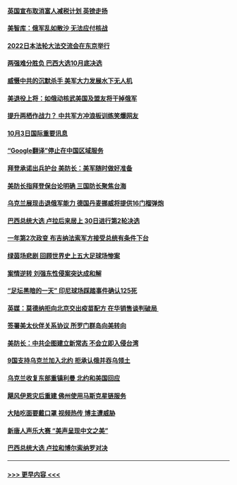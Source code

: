 #### [英国宣布取消富人减税计划 英镑走扬](../pages/prog202/a103542688.md?t=10032350) 
#### [美智库：俄军乱如散沙 无法应付核战](../pages/prog202/a103542672.md?t=10032350) 
#### [2022日本法轮大法交流会在东京举行](../pages/prog202/a103542577.md?t=10032350) 
#### [两强难分胜负 巴西大选10月底决选](../pages/prog202/a103542574.md?t=10032350) 
#### [威慑中共的沉默杀手 美军大力发展水下无人机](../pages/prog202/a103542599.md?t=10032350) 
#### [美退役上将：如俄动核武美国及盟友将干掉俄军](../pages/prog202/a103542591.md?t=10032350) 
#### [提升两栖作战力？ 中共军方冲浪板训练笑爆网友](../pages/prog202/a103542586.md?t=10032350) 
#### [10月3日国际重要讯息](../pages/prog202/a103542564.md?t=10032350) 
#### [“Google翻译”停止在中国区域服务](../pages/prog202/a103542515.md?t=10032350) 
#### [拜登承诺出兵护台 美防长：美军随时做好准备](../pages/prog202/a103542527.md?t=10032350) 
#### [美防长指拜登保台论明确 三国防长聚焦台海](../pages/prog202/a103542473.md?t=10032350) 
#### [乌克兰展现击退俄军能力 德国丹麦挪威将提供16门榴弹炮](../pages/prog202/a103542460.md?t=10032350) 
#### [巴西总统大选 卢拉后来居上 30日进行第2轮决选](../pages/prog202/a103542427.md?t=10032350) 
#### [一年第2次政变 布吉纳法索军方接受总统有条件下台](../pages/prog202/a103542405.md?t=10032350) 
#### [绿茵场悲剧 回顾世界史上五大足球场惨案](../pages/prog202/a103542232.md?t=10032350) 
#### [案情逆转 刘强东性侵案突达成和解](../pages/prog202/a103542226.md?t=10032350) 
#### [“足坛黑暗的一天” 印尼球场踩踏事件确认125死](../pages/prog202/a103542235.md?t=10032350) 
#### [英媒：莫德纳拒向北京交出疫苗配方 在华销售谈判破局 ](../pages/prog202/a103542250.md?t=10032350) 
#### [签署美太伙伴关系协议 所罗门群岛向美转向](../pages/prog202/a103542228.md?t=10032350) 
#### [美防长：中共企图建立新常态 不会立即入侵台湾](../pages/prog202/a103542212.md?t=10032350) 
#### [9国支持乌克兰加入北约 拒承认俄并吞乌领土](../pages/prog202/a103542203.md?t=10032350) 
#### [乌克兰收复东部重镇利曼 北约和美国回应](../pages/prog202/a103542190.md?t=10032350) 
#### [飓风伊恩灾后重建 佛州使用马斯克星链服务](../pages/prog202/a103542064.md?t=10032350) 
#### [大陆吃面要戴口罩 视频热传 博主遭威胁](../pages/prog202/a103542067.md?t=10032350) 
#### [新唐人声乐大赛 “美声呈现中文之美”](../pages/prog202/a103542069.md?t=10032350) 
#### [巴西总统大选 卢拉和博尔索纳罗对决](../pages/prog202/a103542084.md?t=10032350) 

----
#### [ >>> 更早内容 <<< ](../indexes/prog202-earlier.md)
